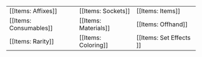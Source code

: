 | | | |
|-|-|-|
| [[Items: Affixes]] | [[Items: Sockets]] | [[Items: Items]] |
| [[Items: Consumables]] | [[Items: Materials]] | [[Items: Offhand]] |
| [[Items: Rarity]] | [[Items: Coloring]] | [[Items: Set Effects ]] |